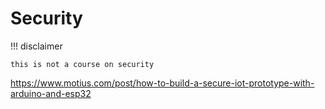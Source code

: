 # Security

!!! disclaimer

    this is not a course on security

https://www.motius.com/post/how-to-build-a-secure-iot-prototype-with-arduino-and-esp32

